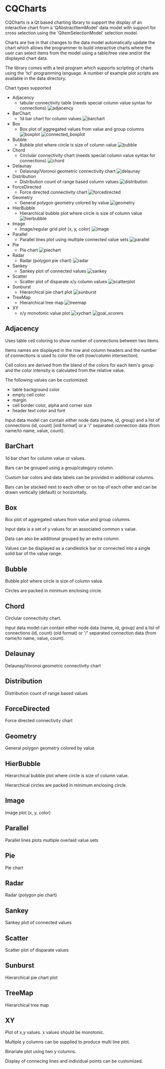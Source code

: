 # CQCharts

CQCharts is a Qt based charting library to support the display of an interactive
chart from a 'QAbstractItemModel' data model with support for cross selection using
the 'QItemSelectionModel' selection model.

Charts are live in that changes to the data model automatically update
the chart which allows the programmer to build interactive charts where
the user can select items from the model using a table/tree view and/or
the displayed chart data.

The library comes with a test program which supports scripting of charts using the
'tcl' programming language. A number of example plot scripts are available in the
data directory.

Chart types supported 
  + Adjacency
    + tabular connectivity table (needs special column value syntax for connections)
    ![adjacency](adjacency.png "Adjacency Plot")
  + BarChart
    + 1d bar chart for column values
    ![barchart](barchart.png "Bar Chart")
  + Box
    + Box plot of aggregated values from value and group columns
    ![boxplot](boxplot.png "Box Plot")
    ![connected_boxplot](boxplot_connected.png "Connected Box Plot")
  + Bubble
    + Bubble plot where circle is size of column value
    ![bubble](bubbleplot.png "Bubble Plot")
  + Chord
    + Circlular connectivity chart (needs special column value syntax for connections)
    ![chord](chordplot.png "Chord Plot")
  + Delaunay
    + Delaunay/Voronoi geometric connectivity chart
    ![delaunay](delaunay.png "Delaunay Plot")
  + Distribution
    + Distribution count of range based column values
    ![distribution](distribution.png "Distribution Plot")
  + ForceDirected
    + Force directed connectivity chart
    ![forcedirected](forcedirected.png "Force Directed Plot")
  + Geometry
    + General polygon geometry colored by value
    ![geometry](geometryplot.png "Geometry Plot")
  + HierBubble
    + Hierarchical bubble plot where circle is size of column value
    ![hierbubble](hierbubble.png "Hierarchical Bubble Plot")
  + Image
    + Image/regular grid plot (x, y, color)
    ![image](imageplot.png "Image Plot")
  + Parallel
    + Parallel lines plot using multiple connected value sets
    ![parallel](parallelplot.png "Parallel Plot")
  + Pie
    + Pie chart
    ![piechart](piechart.png "Pie Chart")
  + Radar
    + Radar (polygon pie chart)
    ![radar](radar.png "Radar Plot")
  + Sankey
    + Sankey plot of connected values
    ![sankey](sankey.png "Sankey Plot")
  + Scatter
    + Scatter plot of disparate x/y column values
    ![scatterplot](scatterplot.png "Scatter Plot")
  + Sunburst
    + Hierarchical pie chart plot
    ![sunburst](sunburst.png "Sunburst Plot")
  + TreeMap
    + Hierarchical tree map
    ![treemap](treemap.png "Treemap Plot")
  + XY
    + x/y monotonic value plot
    ![xychart](xychart.png "XY Multi Line")
    ![goal_scorers](goal_scorers.png "XY Grouped")

## Adjacency

Uses table cell coloring to show number of connections between two items.

Items names are displayed in the row and column headers and the number of connections
is used to color the cell (row/column intersection).

Cell colors are derived from the blend of the colors for each item's group
and the color intensity is calculated from the relative value.

The following values can be customized:
 + table background color
 + empty cell color
 + margin
 + cell border color, alpha and corner size
 + header text color and font

Input data model can contain either node data (name, id, group) and a list of
connections (id, count) [old format] or a '/' separated connection data
(from name/to name, value, count).

## BarChart

1d bar chart for column value or values.

Bars can be grouped using a group/category column.

Custom bar colors and data labels can be provided in additional columns.

Bars can be stacked next to each other or on top of each other and can be
drawn vertically (default) or horizontally.

## Box

Box plot of aggregated values from value and group columns.

Input data is a set of y values for an associated common x value.

Data can also be additional grouped by an extra column.

Values can be displayed as a candlestick bar or connected into a single
solid bar of the value range.

## Bubble

Bubble plot where circle is size of column value.

Circles are packed in minimum enclosing circle.

## Chord

Circlular connectivity chart.

Input data model can contain either node data (name, id, group) and a list of
connections (id, count) (old format) or '/' separated connection data
(from name/to name, value, count).

## Delaunay

Delaunay/Voronoi geometric connectivity chart

## Distribution
Distribution count of range based values

## ForceDirected
Force directed connectivity chart

## Geometry
General polygon geometry colored by value

## HierBubble

Hierarchical bubble plot where circle is size of column value.

Hierarchical circles are packed in minimum enclosing circle.

## Image
Image plot (x, y, color)

## Parallel
Parallel lines plots multiple overlaid value sets

## Pie
Pie chart

## Radar
Radar (polygon pie chart)

## Sankey
Sankey plot of connected values

## Scatter
Scatter plot of disparate values

## Sunburst
Hierarchical pie chart plot

## TreeMap
Hierarchical tree map

## XY
Plot of x,y values. x values should be monotonic.

Multiple y columns can be supplied to produce multi line plot.

Binariate plot using two y columns.

Display of connecing lines and individual points can be customized.
